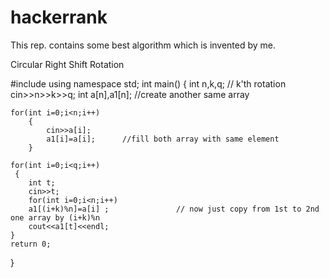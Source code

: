 # hackerrank
This rep. contains some best algorithm which is invented by me.


Circular Right Shift Rotation 


#include <iostream>
using namespace std;
int main()
{
    int n,k,q;         // k'th rotation 
    cin>>n>>k>>q;
    int a[n],a1[n];     //create another same array 
    
    for(int i=0;i<n;i++)
        {
            cin>>a[i];
            a1[i]=a[i];      //fill both array with same element 
        }
    
    for(int i=0;i<q;i++)
     {
        int t;
        cin>>t;
        for(int i=0;i<n;i++)
        a1[(i+k)%n]=a[i] ;               // now just copy from 1st to 2nd one array by (i+k)%n 
        cout<<a1[t]<<endl;
    }
    return 0;
}


